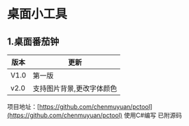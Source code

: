 # 桌面小工具
## 1.桌面番茄钟

 版本 | 更新 
----- |  ------
 V1.0 | 第一版 
v2.0 | 支持图片背景,更改字体颜色

项目地址：[https://github.com/chenmuyuan/pctool](https://github.com/chenmuyuan/pctool)
使用C#编写
已附源码
 
